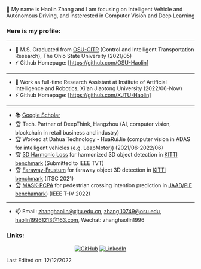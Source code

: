👋 My name is Haolin Zhang and I am focusing on Intelligent Vehicle and Autonomous Driving, and insterested in Computer Vision and Deep Learning 

### Here is my profile:  
----------------------------------------------------------------------------------------------------------------------------------------
- 🔭 M.S. Graduated from [OSU-CITR](https://citr.osu.edu/people.html) (Control and Intelligent Transportation Research), The Ohio State University (2021/05)  
- ⚡ Github Homepage: [https://github.com/OSU-Haolin]
----------------------------------------------------------------------------------------------------------------------------------------
- 🔭 Work as full-time Research Assistant at Institute of Artificial Intelligence and Robotics, Xi'an Jiaotong University (2022/06-Now)
- ⚡ Github Homepage: [https://github.com/XJTU-Haolin]
----------------------------------------------------------------------------------------------------------------------------------------
- 📚 [Google Scholar](https://scholar.google.com/citations?hl=en&user=odp2WtkAAAAJ)       
- 🏆 Tech. Partner of DeepThink, Hangzhou (AI, computer vision, blockchain in retail business and industry) 
- 🏆 Worked at Dahua Technology - HuaRuiJie (computer vision in ADAS for intelligent vehicles (e.g. LeapMotor)) (2021/06-2022/06)
- 🏆 [3D Harmonic Loss](https://github.com/XJTU-Haolin/3D_Harmonic_Loss_for_Object_Detection) for harmonized 3D object detection in [KITTI benchmark](https://www.cvlibs.net/datasets/kitti/eval_object_detail.php?&result=cf021462bb1955480c0c5ebe6c1756545bf98566) (Submitted to IEEE TVT)         
- 🏆 [Faraway-Frustum](https://github.com/dongfang-steven-yang/faraway-frustum) for faraway object 3D detection in [KITTI benchmark](http://www.cvlibs.net/datasets/kitti/eval_object_detail.php?&result=48cc1c0c27874e2cc19cbcc76654e9a01c5403a0) (ITSC 2021)    
- 🏆 [MASK-PCPA](https://github.com/OSU-Haolin/Pedestrian_Crossing_Intention_Prediction) for pedestrian crossing intention prediction in [JAAD/PIE benchamark](https://data.nvision2.eecs.yorku.ca/PIE_dataset/)) (IEEE T-IV 2022)       
----------------------------------------------------------------------------------------------------------------------------------------

- 📫 Email: zhanghaolin@xjtu.edu.cn, zhang.10749@osu.edu, haolin19961213@163.com, Wechat: zhanghaolin1996

### Links:
<p align="center">
	<a href="https://github.com/OSU-Haolin"><img src="https://img.icons8.com/bubbles/50/000000/github.png" alt="GitHub"/></a>
	<a href="https://www.linkedin.com/in/%E7%9A%93%E9%9C%96-%E5%BC%A0-a54a4b202/"><img src="https://img.icons8.com/bubbles/50/000000/linkedin.png" alt="LinkedIn"/></a>  
</p>

Last Edited on: 12/12/2022  
